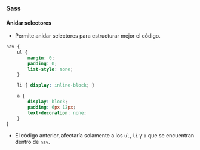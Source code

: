 ### Sass
#### Anidar selectores

- Permite anidar selectores para estructurar mejor el código.

```css
nav {
    ul {
        margin: 0;
        padding: 0;
        list-style: none;
    }

    li { display: inline-block; }

    a {
        display: block;
        padding: 6px 12px;
        text-decoration: none;
    }
}
```

- El código anterior, afectaría solamente a los ```ul```, ```li``` y ```a``` que se encuentran dentro de ```nav```.
